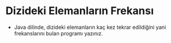 # Dizideki Elemanların Frekansı
* Java dilinde, dizideki elemanların kaç kez tekrar edildiğini yani frekanslarını bulan programı yazınız.